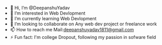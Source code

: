 - 👋 Hi, I’m @DeepanshuYadav
- 👀 I’m interested in Web Devlopment
- 🌱 I’m currently learning Web Devlopment
- 💞️ I’m looking to collaborate on Any web dev project or freelance work
- 📫 How to reach me Mail:deepanshuyadav1811@gmail.com  
- ⚡ Fun fact: I'm college Dropout, following my passion in sofware field

<!---
Deepanshuyadav05/Deepanshuyadav05 is a ✨ special ✨ repository because its `README.md` (this file) appears on your GitHub profile.
You can click the Preview link to take a look at your changes.
--->
